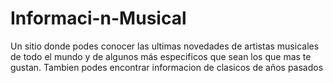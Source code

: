 # Informaci-n-Musical
Un sitio donde podes conocer las ultimas novedades de artistas musicales de todo el mundo y de algunos más especificos que sean los que mas te gustan. Tambien podes encontrar informacion de clasicos de años pasados
